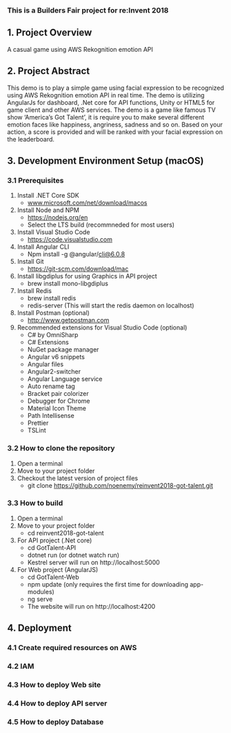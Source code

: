 ### This is a Builders Fair project for re:Invent 2018

## 1. Project Overview
A casual game using AWS Rekognition emotion API

## 2. Project Abstract
This demo is to play a simple game using facial expression to be recognized using AWS Rekognition emotion API in real time. The demo is utilizing AngularJs for dashboard, .Net core for API functions, Unity or HTML5 for game client and other AWS services. The demo is a game like famous TV show ‘America’s Got Talent’, it is require you to make several different emotion faces like happiness, angriness, sadness and so on. Based on your action, a score is provided and will be ranked with your facial expression on the leaderboard.

## 3. Development Environment Setup (macOS)

### 3.1 Prerequisites
1. Install .NET Core SDK 
   - www.microsoft.com/net/download/macos
2. Install Node and NPM
   - https://nodejs.org/en
   - Select the LTS build (recommneded for most users)
3. Install Visual Studio Code
   - https://code.visualstudio.com
4. Install Angular CLI
   - Npm install -g @angular/cli@6.0.8
5. Install Git
   - https://git-scm.com/download/mac
6. Install libgdiplus for using Graphics in API project
   - brew install mono-libgdiplus
7. Install Redis
   - brew install redis
   - redis-server (This will start the redis daemon on localhost)
8. Install Postman (optional)
   - http://www.getpostman.com
9. Recommended extensions for Visual Studio Code (optional)
   - C# by OmniSharp
   - C# Extensions
   - NuGet package manager
   - Angular v6 snippets
   - Angular files
   - Angular2-switcher
   - Angular Language service
   - Auto rename tag
   - Bracket pair colorizer
   - Debugger for Chrome
   - Material Icon Theme
   - Path Intellisense
   - Prettier
   - TSLint
  
### 3.2 How to clone the repository 

1. Open a terminal
2. Move to your project folder
3. Checkout the latest version of project files 
   - git clone https://github.com/noenemy/reinvent2018-got-talent.git

### 3.3 How to build

1. Open a terminal
2. Move to your project folder
   - cd reinvent2018-got-talent
3. For API project (.Net core)
   - cd GotTalent-API
   - dotnet run (or dotnet watch run)
   - Kestrel server will run on http://localhost:5000
4. For Web project (AngularJS)
   - cd GotTalent-Web
   - npm update (only requires the first time for downloading app-modules)
   - ng serve
   - The website will run on http://localhost:4200
   
## 4. Deployment 

### 4.1 Create required resources on AWS
  
### 4.2 IAM 
  
### 4.3 How to deploy Web site 

### 4.4 How to deploy API server

### 4.5 How to deploy Database





